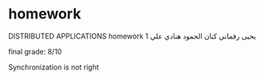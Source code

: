 # homework
DISTRIBUTED APPLICATIONS homework 1
يحيى رقماني
كنان الحمود
هنادي علي

final grade: 8/10

Synchronization is not right
